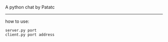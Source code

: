 A python chat by Patatc
_________________________________________________________

how to use:
```
server.py port
client.py port address
```
